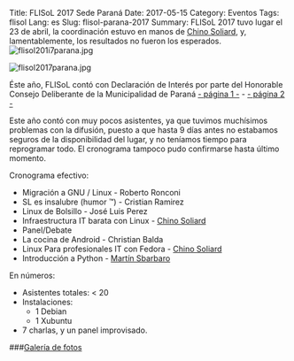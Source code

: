 Title: FLISoL 2017 Sede Paraná
Date: 2017-05-15
Category: Eventos
Tags: flisol
Lang: es
Slug: flisol-parana-2017
Summary: FLISoL 2017 tuvo lugar el 23 de abril, la coordinación estuvo en manos de [Chino Soliard](http://www.chinosoliard.com), y, lamentablemente, los resultados no fueron los esperados. ![flisol201i7parana.jpg](/images/article/2017/flisol2017parana.jpg)

![flisol2017parana.jpg](/images/article/2017/flisol2017parana.jpg)

Éste año, FLISoL contó con Declaración de Interés por parte del Honorable Consejo Deliberante de la Municipalidad de Paraná [- página 1 -]("/images/article/2017/flisol2017-declaracion-interes-1.jpg) - [- página 2 -]("/images/article/2017/flisol2017-declaracion-interes-2.jpg)  


Este año contó con muy pocos asistentes, ya que tuvimos muchísimos problemas con la difusión, puesto a que hasta 9 días antes no estabamos seguros de la disponibilidad del lugar, y no teníamos tiempo para reprogramar todo. El cronograma tampoco pudo confirmarse hasta último momento.  

Cronograma efectivo:  
  
  * Migración a GNU / Linux - Roberto Ronconi  
  * SL es insalubre (humor ™) - Cristian Ramirez  
  * Linux de Bolsillo - José Luis Perez  
  * Infraestructura IT barata con Linux - [Chino Soliard](http://www.chinosoliard.com)  
  * Panel/Debate  
  * La cocina de Android - Christian Balda  
  * Linux Para profesionales IT con Fedora - [Chino Soliard](http://www.chinosoliard.com)  
  * Introducción a Python - [Martín Sbarbaro](http://www.gugler.com.ar)  
  
En números:  
  
  * Asistentes totales: < 20   
  * Instalaciones:  
    * 1 Debian  
    * 1 Xubuntu  
  * 7 charlas, y un panel improvisado.  

###<a href="/images/galleries/FLISoL2017" target="_blank">Galería de fotos</a>


